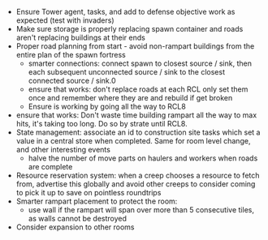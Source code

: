 * Ensure Tower agent, tasks, and add to defense objective work as expected (test with invaders)
* Make sure storage is properly replacing spawn container and roads aren't replacing buildings at their ends
* Proper road planning from start - avoid non-rampart buildings from the entire plan of the spawn fortress
  - smarter connections: connect spawn to closest source / sink, then each subsequent unconnected source / sink to the closest connected source / sink.0
  - ensure that works: don't replace roads at each RCL only set them once and remember where they are and rebuild if get broken
  - Ensure is working by going all the way to RCL8
* ensure that works: Don't waste time building rampart all the way to max hits, it's taking too long. Do so by strate until RCL8.
* State management: associate an id to construction site tasks which set a value in a central store when completed. Same for room level change, and other interesting events
  - halve the number of move parts on haulers and workers when roads are complete
* Resource reservation system: when a creep chooses a resource to fetch from, advertise this globally and avoid other creeps to consider coming to pick it up to save on pointless roundtrips
* Smarter rampart placement to protect the room:
  - use wall if the rampart will span over more than 5 consecutive tiles, as walls cannot be destroyed
* Consider expansion to other rooms
